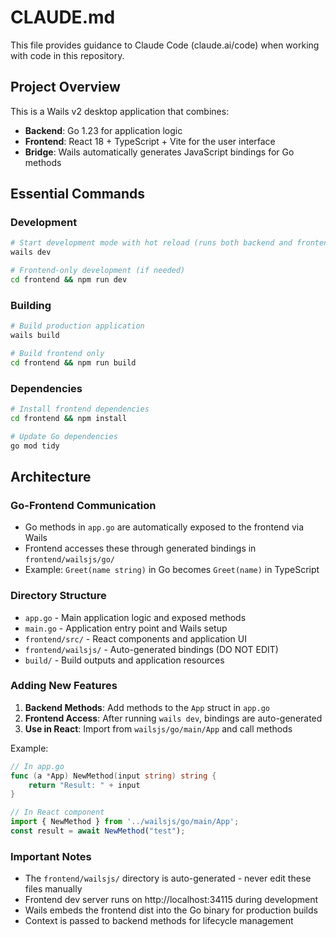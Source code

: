 # CLAUDE.md

This file provides guidance to Claude Code (claude.ai/code) when working with code in this repository.

## Project Overview

This is a Wails v2 desktop application that combines:
- **Backend**: Go 1.23 for application logic
- **Frontend**: React 18 + TypeScript + Vite for the user interface
- **Bridge**: Wails automatically generates JavaScript bindings for Go methods

## Essential Commands

### Development
```bash
# Start development mode with hot reload (runs both backend and frontend)
wails dev

# Frontend-only development (if needed)
cd frontend && npm run dev
```

### Building
```bash
# Build production application
wails build

# Build frontend only
cd frontend && npm run build
```

### Dependencies
```bash
# Install frontend dependencies
cd frontend && npm install

# Update Go dependencies
go mod tidy
```

## Architecture

### Go-Frontend Communication
- Go methods in `app.go` are automatically exposed to the frontend via Wails
- Frontend accesses these through generated bindings in `frontend/wailsjs/go/`
- Example: `Greet(name string)` in Go becomes `Greet(name)` in TypeScript

### Directory Structure
- `app.go` - Main application logic and exposed methods
- `main.go` - Application entry point and Wails setup
- `frontend/src/` - React components and application UI
- `frontend/wailsjs/` - Auto-generated bindings (DO NOT EDIT)
- `build/` - Build outputs and application resources

### Adding New Features

1. **Backend Methods**: Add methods to the `App` struct in `app.go`
2. **Frontend Access**: After running `wails dev`, bindings are auto-generated
3. **Use in React**: Import from `wailsjs/go/main/App` and call methods

Example:
```go
// In app.go
func (a *App) NewMethod(input string) string {
    return "Result: " + input
}
```

```typescript
// In React component
import { NewMethod } from '../wailsjs/go/main/App';
const result = await NewMethod("test");
```

### Important Notes

- The `frontend/wailsjs/` directory is auto-generated - never edit these files manually
- Frontend dev server runs on http://localhost:34115 during development
- Wails embeds the frontend dist into the Go binary for production builds
- Context is passed to backend methods for lifecycle management